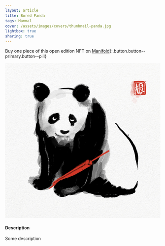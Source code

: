 ```yaml
---
layout: article
title: Bored Panda
tags: Mammal
cover: /assets/images/covers/thumbnail-panda.jpg
lightbox: true
sharing: true
---
```


Buy one piece of this open edition NFT on [Manifold](https://app.manifold.xyz/c/cryptosumie-13){:.button.button--primary.button--pill}

<div class="card mt-3">
  <div class="card__image">
    <img src="/assets/images/hd/panda.jpg"/>
  </div>
  <div class="card__content">
    <div class="card__header">
      <h4>Description</h4>
    </div>
    <p>Some description</p>
  </div>
</div>



